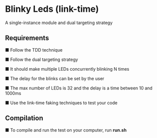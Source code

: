 # Blinky Leds (link-time)

A single-instance module and dual targeting strategy

## Requirements

■ Follow the TDD technique

■ Follow the dual targeting strategy

■ It should make multiple LEDs concurrently blinking N times

■ The delay for the blinks can be set by the user

■ The max number of LEDs is 32 and the delay is a time between 10 and 1000ms

■ Use the link-time faking techniques to test your code

## Compilation

■ To compile and run the test on your computer, run **run.sh**
